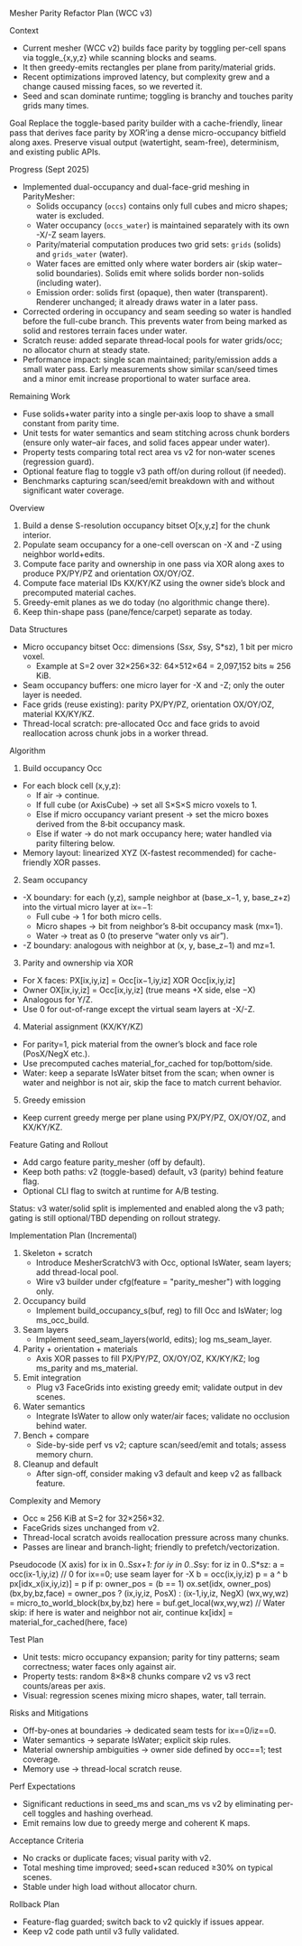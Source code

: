 Mesher Parity Refactor Plan (WCC v3)

Context
- Current mesher (WCC v2) builds face parity by toggling per-cell spans via toggle_{x,y,z} while scanning blocks and seams.
- It then greedy-emits rectangles per plane from parity/material grids.
- Recent optimizations improved latency, but complexity grew and a change caused missing faces, so we reverted it.
- Seed and scan dominate runtime; toggling is branchy and touches parity grids many times.

Goal
Replace the toggle-based parity builder with a cache-friendly, linear pass that derives face parity by XOR’ing a dense micro-occupancy bitfield along axes. Preserve visual output (watertight, seam-free), determinism, and existing public APIs.

Progress (Sept 2025)
- Implemented dual-occupancy and dual-face-grid meshing in ParityMesher:
  - Solids occupancy (`occs`) contains only full cubes and micro shapes; water is excluded.
  - Water occupancy (`occs_water`) is maintained separately with its own -X/-Z seam layers.
  - Parity/material computation produces two grid sets: `grids` (solids) and `grids_water` (water).
  - Water faces are emitted only where water borders air (skip water–solid boundaries). Solids emit where solids border non-solids (including water).
  - Emission order: solids first (opaque), then water (transparent). Renderer unchanged; it already draws water in a later pass.
- Corrected ordering in occupancy and seam seeding so water is handled before the full-cube branch. This prevents water from being marked as solid and restores terrain faces under water.
- Scratch reuse: added separate thread‑local pools for water grids/occ; no allocator churn at steady state.
- Performance impact: single scan maintained; parity/emission adds a small water pass. Early measurements show similar scan/seed times and a minor emit increase proportional to water surface area.

Remaining Work
- Fuse solids+water parity into a single per‑axis loop to shave a small constant from parity time.
- Unit tests for water semantics and seam stitching across chunk borders (ensure only water–air faces, and solid faces appear under water).
- Property tests comparing total rect area vs v2 for non‑water scenes (regression guard).
- Optional feature flag to toggle v3 path off/on during rollout (if needed).
- Benchmarks capturing scan/seed/emit breakdown with and without significant water coverage.

Overview
1. Build a dense S-resolution occupancy bitset O[x,y,z] for the chunk interior.
2. Populate seam occupancy for a one-cell overscan on -X and -Z using neighbor world+edits.
3. Compute face parity and ownership in one pass via XOR along axes to produce PX/PY/PZ and orientation OX/OY/OZ.
4. Compute face material IDs KX/KY/KZ using the owner side’s block and precomputed material caches.
5. Greedy-emit planes as we do today (no algorithmic change there).
6. Keep thin-shape pass (pane/fence/carpet) separate as today.

Data Structures
- Micro occupancy bitset Occ: dimensions (S*sx, S*sy, S*sz), 1 bit per micro voxel.
  - Example at S=2 over 32×256×32: 64×512×64 = 2,097,152 bits ≈ 256 KiB.
- Seam occupancy buffers: one micro layer for -X and -Z; only the outer layer is needed.
- Face grids (reuse existing): parity PX/PY/PZ, orientation OX/OY/OZ, material KX/KY/KZ.
- Thread-local scratch: pre-allocated Occ and face grids to avoid reallocation across chunk jobs in a worker thread.

Algorithm
1) Build occupancy Occ
- For each block cell (x,y,z):
  - If air → continue.
  - If full cube (or AxisCube) → set all S×S×S micro voxels to 1.
  - Else if micro occupancy variant present → set the micro boxes derived from the 8‑bit occupancy mask.
  - Else if water → do not mark occupancy here; water handled via parity filtering below.
- Memory layout: linearized XYZ (X-fastest recommended) for cache-friendly XOR passes.

2) Seam occupancy
- -X boundary: for each (y,z), sample neighbor at (base_x−1, y, base_z+z) into the virtual micro layer at ix=−1:
  - Full cube → 1 for both micro cells.
  - Micro shapes → bit from neighbor’s 8‑bit occupancy mask (mx=1).
  - Water → treat as 0 (to preserve “water only vs air”).
- -Z boundary: analogous with neighbor at (x, y, base_z−1) and mz=1.

3) Parity and ownership via XOR
- For X faces: PX[ix,iy,iz] = Occ[ix−1,iy,iz] XOR Occ[ix,iy,iz]
- Owner OX[ix,iy,iz] = Occ[ix,iy,iz] (true means +X side, else −X)
- Analogous for Y/Z.
- Use 0 for out-of-range except the virtual seam layers at -X/-Z.

4) Material assignment (KX/KY/KZ)
- For parity=1, pick material from the owner’s block and face role (PosX/NegX etc.).
- Use precomputed caches material_for_cached for top/bottom/side.
- Water: keep a separate IsWater bitset from the scan; when owner is water and neighbor is not air, skip the face to match current behavior.

5) Greedy emission
- Keep current greedy merge per plane using PX/PY/PZ, OX/OY/OZ, and KX/KY/KZ.

Feature Gating and Rollout
- Add cargo feature parity_mesher (off by default).
- Keep both paths: v2 (toggle-based) default, v3 (parity) behind feature flag.
- Optional CLI flag to switch at runtime for A/B testing.

Status: v3 water/solid split is implemented and enabled along the v3 path; gating is still optional/TBD depending on rollout strategy.

Implementation Plan (Incremental)
1. Skeleton + scratch
   - Introduce MesherScratchV3 with Occ, optional IsWater, seam layers; add thread-local pool.
   - Wire v3 builder under cfg(feature = "parity_mesher") with logging only.
2. Occupancy build
   - Implement build_occupancy_s(buf, reg) to fill Occ and IsWater; log ms_occ_build.
3. Seam layers
   - Implement seed_seam_layers(world, edits); log ms_seam_layer.
4. Parity + orientation + materials
   - Axis XOR passes to fill PX/PY/PZ, OX/OY/OZ, KX/KY/KZ; log ms_parity and ms_material.
5. Emit integration
   - Plug v3 FaceGrids into existing greedy emit; validate output in dev scenes.
6. Water semantics
   - Integrate IsWater to allow only water/air faces; validate no occlusion behind water.
7. Bench + compare
   - Side-by-side perf vs v2; capture scan/seed/emit and totals; assess memory churn.
8. Cleanup and default
   - After sign-off, consider making v3 default and keep v2 as fallback feature.

Complexity and Memory
- Occ ≈ 256 KiB at S=2 for 32×256×32.
- FaceGrids sizes unchanged from v2.
- Thread-local scratch avoids reallocation pressure across many chunks.
- Passes are linear and branch-light; friendly to prefetch/vectorization.

Pseudocode (X axis)
for ix in 0..S*sx+1:
  for iy in 0..S*sy:
    for iz in 0..S*sz:
      a = occ(ix-1,iy,iz)    // 0 for ix==0; use seam layer for -X
      b = occ(ix,iy,iz)
      p = a ^ b
      px[idx_x(ix,iy,iz)] = p
      if p:
        owner_pos = (b == 1)
        ox.set(idx, owner_pos)
        (bx,by,bz,face) = owner_pos ? (ix,iy,iz, PosX) : (ix-1,iy,iz, NegX)
        (wx,wy,wz) = micro_to_world_block(bx,by,bz)
        here = buf.get_local(wx,wy,wz)
        // Water skip: if here is water and neighbor not air, continue
        kx[idx] = material_for_cached(here, face)

Test Plan
- Unit tests: micro occupancy expansion; parity for tiny patterns; seam correctness; water faces only against air.
- Property tests: random 8×8×8 chunks compare v2 vs v3 rect counts/areas per axis.
- Visual: regression scenes mixing micro shapes, water, tall terrain.

Risks and Mitigations
- Off-by-ones at boundaries → dedicated seam tests for ix==0/iz==0.
- Water semantics → separate IsWater; explicit skip rules.
- Material ownership ambiguities → owner side defined by occ==1; test coverage.
- Memory use → thread-local scratch reuse.

Perf Expectations
- Significant reductions in seed_ms and scan_ms vs v2 by eliminating per-cell toggles and hashing overhead.
- Emit remains low due to greedy merge and coherent K maps.

Acceptance Criteria
- No cracks or duplicate faces; visual parity with v2.
- Total meshing time improved; seed+scan reduced ≥30% on typical scenes.
- Stable under high load without allocator churn.

Rollback Plan
- Feature-flag guarded; switch back to v2 quickly if issues appear.
- Keep v2 code path until v3 fully validated.
